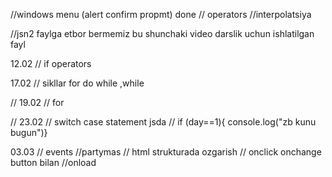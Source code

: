 //windows menu (alert confirm propmt) done
// operators
//interpolatsiya


//jsn2 faylga etbor bermemiz bu shunchaki video darslik uchun ishlatilgan fayl 



12.02
// if operators

17.02 
// sikllar for do while ,while 


// 19.02
// for 


// 23.02 
// switch case statement jsda
// if (day==1){ console.log("zb kunu bugun")}


03.03 
// events
//partymas 
// html strukturada ozgarish 
// onclick onchange button bilan 
//onload
